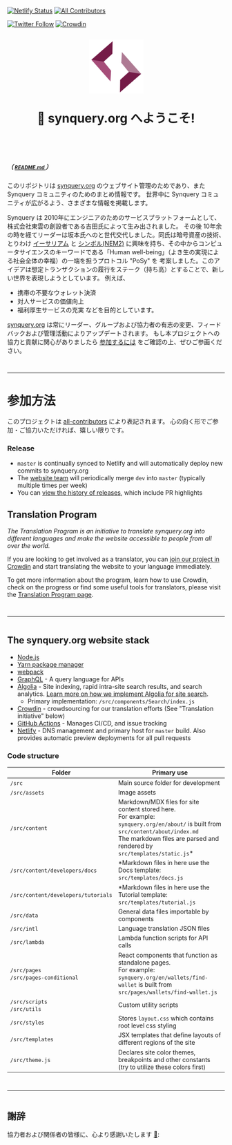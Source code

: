 [![Netlify Status](https://api.netlify.com/api/v1/badges/pedantic-mclean-9d4228/deploy-status)](https://app.netlify.com/sites/synquery/deploys)
[![All Contributors](https://img.shields.io/github/all-contributors/synquery/synquery-org-website?color=orange&style=flat-square)](#contributors-)
<!--[![Discord](https://img.shields.io/discord/714888181740339261?color=1C1CE1&label=synquery.org%20%7C%20Discord%20%F0%9F%91%8B%20&style=flat-square)](https://discord.gg/CetY6Y4)-->
[![Twitter Follow](https://img.shields.io/twitter/follow/synquery.svg?style=social)](https://twitter.com/synquery)
[![Crowdin](https://badges.crowdin.net/synquery-org/localized.svg)](https://crowdin.com/project/synquery-org)

<!--
  https://emojipedia.org/
-->
<h1 align="center" style="margin-top: 1em; margin-bottom: 3em;">
  <p><a href="https://synquery.org"><img alt="synquery logo" src="./xyn-transparent.png" alt="synquery.org" width="125"></a></p>
  <p>🥂 synquery.org へようこそ!</p>
</h1>
<h5>
  （ <a href="./README.md" style="font-size:80%;"> README.md </a> ）
</h5>

このリポジトリは [synquery.org](https://synquery.org) のウェブサイト管理のためであり、また Synquery コミュニティのためのまとめ情報です。
世界中に Synquery コミュニティが広がるよう、さまざまな情報を掲載します。

Synquery は 2010年にエンジニアのためのサービスプラットフォームとして、株式会社東雲の創設者である吉田氏によって生み出されました。
その後 10年余の時を経てリーダーは坂本氏へのと世代交代しました。同氏は暗号資産の技術、とりわけ [イーサリアム](https://synquery.org) と [シンボル(NEM2)](https://github.com/symbol) に興味を持ち、その中からコンピュータサイエンスのキーワードである「Human well-being」（よき生の実現による社会全体の幸福）の一端を担うプロトコル "PoSy" を
考案しました。このアイデアは想定トランザクションの履行をステーク（持ち高）とすることで、新しい世界を表現しようとしています。
例えば、
  - 携帯の不要なウォレット決済
  - 対人サービスの価値向上
  - 福利厚生サービスの充実
などを目的としています。

[synquery.org](https://synquery.org) は常にリーダー、グループおよび協力者の有志の変更、フィードバックおよび管理活動によりアップデートされます。
もし本プロジェクトへの協力と貢献に関心がありましたら [参加するには](https://synquery.org/en/contributing/) をご確認の上、ぜひご参画ください。 

<!--
## Looking for the Synquery blockchain's code?

If you're looking for the Synquery blockchain itself, there is no single repo. Instead, 
Synquery has multiple implementations of the protocol written in different programming languages 
for security and diversity. [Check out the different implementations](https://synquery.org/en/developers/docs/nodes-and-clients/#clients)
-->

<hr style="margin-top: 3em; margin-bottom: 3em;">

# 参加方法

このプロジェクトは [all-contributors](https://github.com/all-contributors/all-contributors) により表記されます。 
心の向く形でご参加・ご協力いただければ、嬉しい限りです。

<!--
## synquery.org の更新方法:

### (手順1) 課題や問題をご報告ください

- [new issue](https://github.com/synquery/synquery-org-website/issues/new/choose) を作成し、内容を入力ください。
- [Synquery Team が応答します](https://github.blog/2019-06-25-assign-issues-to-issue-commenters/).

### (手順2) 本リポジトリをフォーク(fork) してください。

- [フォークについての github のヘルプ](https://help.github.com/en/articles/fork-a-repo).

### Set up your local environment (optional)

If you're ready to contribute and create your PR, it will help to set up a local environment so you can see your changes.

1. [Set up your development environment](https://www.gatsbyjs.com/docs/tutorial/part-zero/)

2. Clone your fork

If this is your first time forking our repo, this is all you need to do for this step:

```
$ git clone git@github.com:[your_github_handle]/synquery-org-website.git && cd synquery-org-website
```

If you've already forked the repo, you'll want to ensure your fork is configured and that it's up to date. This will save you the headache of potential merge conflicts.

To [configure your fork](https://docs.github.com/en/github/collaborating-with-issues-and-pull-requests/configuring-a-remote-for-a-fork):

```
$ git remote add upstream https://github.com/synquery/synquery-org-website.git
```

To [sync your fork with the latest changes](https://docs.github.com/en/github/collaborating-with-issues-and-pull-requests/syncing-a-fork):

```
$ git checkout dev
$ git fetch upstream
$ git merge upstream/dev
```

3. Install dependencies

```
$ yarn
```

4. Add personal GitHub API token (free)

We recommend setting this up when running the project locally, as we use the GitHub API to fetch repository data for many projects & files.

> - [Follow these instructions](https://docs.github.com/en/github/authenticating-to-github/creating-a-personal-access-token) to create a personal GitHub API token
>   - When selecting scopes in step 8, leave everything unchecked (the data we fetch doesn't require any [scope](https://docs.github.com/en/developers/apps/scopes-for-oauth-apps#available-scopes))
> - In local repo root directory: Make a copy of `.env.example` and name it `.env`
> - Copy & paste your new GitHub API token into `.env`

```
// .env Example:
GATSBY_GITHUB_TOKEN_READ_ONLY=48f84de812090000demo00000000697cf6e6a059
```

5. Add Etherscan API token (free)

> - [Create an account](https://etherscan.io/) on Etherscan
> - Navigate to your Account Settings page
> - In the sidebar, click on 'API-KEYs' and add a new token
> - Copy & paste your Api-Key Token from Etherscan into `.env`

```
// .env Example:
ETHERSCAN_API_KEY=K6NUTARFJZJCIXHF1F1E1YGJZ8RQ29BE4U
```

6. Add DeFiPulse API token (free)

> - [Follow this guide](https://docs.defipulse.com/quick-start-guide) to create an account and get your DeFiPulse API token
> - Copy & paste your Active API Key from DeFiPulse into `.env`

```
// .env Example:
DEFI_PULSE_API_KEY=4953aaf7966dad9c129397e197a0630ed0594f66962dd5fb058972b250da
```

### Make awesome changes!

1. Create new branch for your changes

```
$ git checkout -b new_branch_name
```

2. Start developing!

```
$ yarn start
```

- Open this directory in your favorite text editor / IDE, and see your changes live by visiting `localhost:8000` from your browser
- Pro Tip: Explore scripts within `package.json` for more build options

3. Commit and prepare for pull request (PR). In your PR commit message, reference the issue it resolves (see [how to link a commit message to an issue using a keyword](https://docs.github.com/en/free-pro-team@latest/github/managing-your-work-on-github/linking-a-pull-request-to-an-issue#linking-a-pull-request-to-an-issue-using-a-keyword)).

```
$ git commit -m "brief description of changes [Fixes #1234]"
```

4. Push to your GitHub account

```
$ git push
```

### Local development with lambda functions

There may be times where you develop features that make external API requests to other services. For these we write lambda functions to obfuscate API keys. In order to test these locally, you will need to do the following:

1. Download a CORS enabling browser extension (ex: https://chrome.google.com/webstore/search/cors).
2. Enable CORS in the downloaded browser extension.
3. Add the relevant API key to the `.env` file.
4. After you have started your development server for synquery.org (above), start up a netlify lambda server using:

```
yarn start:lambda
```

5. Where you reference /.netlify functions for server calls, add a conditional to call localhost:9000 endpoints when not in the production environment.

### Submit your PR

- After your changes are committed to your GitHub fork, submit a pull request (PR) to the `dev` branch of the `synquery/synquery-org-website` repo
- In your PR description, reference the issue it resolves (see [linking a pull request to an issue using a keyword](https://docs.github.com/en/free-pro-team@latest/github/managing-your-work-on-github/linking-a-pull-request-to-an-issue#linking-a-pull-request-to-an-issue-using-a-keyword))
  - ex. `Updates out of date content [Fixes #1234]`
- Netlify (our hosting service) deploys all PRs to a publicly accessible preview URL, e.g.:
  ![Netlify deploy preview](./netlify-deploy-preview.png)
- _Confirm your Netlify preview deploy looks & functions as expected_
- Why not say hi and draw attention to your PR in [our discord server](https://discord.gg/CetY6Y4)?

### Wait for review

- The website team reviews every PR
- See [how decisions are made on content changes](https://synquery.org/en/contributing/#how-decisions-about-the-site-are-made)
- Acceptable PRs will be approved & merged into the `dev` branch
-->

### Release

- `master` is continually synced to Netlify and will automatically deploy new commits to synquery.org
- The [website team](https://synquery.org/en/contributing/#how-decisions-about-the-site-are-made) will periodically merge `dev` into `master` (typically multiple times per week)
- You can [view the history of releases](https://github.com/synquery/synquery-org-website/releases), which include PR highlights

## Translation Program

_The Translation Program is an initiative to translate synquery.org into different languages and make the website accessible to people from all over the world._

If you are looking to get involved as a translator, you can [join our project in Crowdin](https://crowdin.com/project/synquery-org/invite/) and start translating the website to your language immediately.

To get more information about the program, learn how to use Crowdin, check on the progress or find some useful tools for translators, please visit the [Translation Program page](https://synquery.org/en/contributing/translation-program/).

<hr style="margin-top: 3em; margin-bottom: 3em;">

## The synquery.org website stack

- [Node.js](https://nodejs.org/)
- [Yarn package manager](https://yarnpkg.com/cli/install)
- [webpack](https://webpack.js.org/)
- [GraphQL](https://graphql.org/) - A query language for APIs
- [Algolia](https://www.algolia.com/) - Site indexing, rapid intra-site search results, and search analytics. [Learn more on how we implement Algolia for site search](./docs/ALGOLIA_DOCSEARCH.md).
  - Primary implementation: `/src/components/Search/index.js`
- [Crowdin](https://crowdin.com/) - crowdsourcing for our translation efforts (See "Translation initiative" below)
- [GitHub Actions](https://github.com/features/actions) - Manages CI/CD, and issue tracking
- [Netlify](https://yarnpkg.com/cli/install) - DNS management and primary host for `master` build. Also provides automatic preview deployments for all pull requests

### Code structure

| Folder                                   | Primary use                                                                                                                                                                                                         |
| ---------------------------------------- | ------------------------------------------------------------------------------------------------------------------------------------------------------------------------------------------------------------------- |
| `/src`                                   | Main source folder for development                                                                                                                                                                                  |
| `/src/assets`                            | Image assets                                                                                                                                                                                                        |
| `/src/content`                           | Markdown/MDX files for site content stored here. <br>For example: `synquery.org/en/about/` is built from `src/content/about/index.md` <br>The markdown files are parsed and rendered by `src/templates/static.js`\* |
| `/src/content/developers/docs`           | \*Markdown files in here use the Docs template: `src/templates/docs.js`                                                                                                                                             |
| `/src/content/developers/tutorials`      | \*Markdown files in here use the Tutorial template: `src/templates/tutorial.js`                                                                                                                                     |
| `/src/data`                              | General data files importable by components                                                                                                                                                                         |
| `/src/intl`                              | Language translation JSON files                                                                                                                                                                                     |
| `/src/lambda`                            | Lambda function scripts for API calls                                                                                                                                                                               |
| `/src/pages`<br>`/src/pages-conditional` | React components that function as standalone pages. <br>For example: `synquery.org/en/wallets/find-wallet` is built from `src/pages/wallets/find-wallet.js`                                                        |
| `/src/scripts`<br>`/src/utils`           | Custom utility scripts                                                                                                                                                                                              |
| `/src/styles`                            | Stores `layout.css` which contains root level css styling                                                                                                                                                           |
| `/src/templates`                         | JSX templates that define layouts of different regions of the site                                                                                                                                                  |
| `/src/theme.js`                          | Declares site color themes, breakpoints and other constants (try to utilize these colors first)                                                                                                                     |

<!--
<hr style="margin-top: 3em; margin-bottom: 3em;">

## Website conventions / best practices

### ❗️ Translation initiative

_Please read carefully if adding or altering any written language content_

How to prepare your content for translation depends on whether you're working on a simple Markdown/MDX page or a React component page.

**- MDX pages (`/src/content/page/`)**

Markdown will be translated as whole pages of content, so no specific action is required. Simply create a new folder within `/src/content/` with the name of the page, then place index markdown file (ie. `index.md`) within new folder.

## Styling

- `src/theme.js` - Declares site color themes, breakpoints and other constants (try to utilize these colors first)
- We use [styled-components](https://styled-components.com/)

  - Tagged template literals are used to style custom components

  ```
  // Example of styling syntax using styled-components

  import styled from "styled-components"

  const GenericButton = styled.div`
    width: 200px;
    height: 50px;
  `
  const PrimaryButton = styled(GenericButton)`
    background: blue;
  `
  const SecondaryButton = styled(GenericButton)`
    background: red;
  `

  // These are each components, capitalized by convention, and can be used within JSX code
  // ie: <PrimaryButton>Text</PrimaryButton>
  ```

  - Recommended VS Code Plugin: `vscode-styled-components` <br>To install: Open VS Code > `Ctrl+P` / `Cmd+P` > Run: <br>`ext install vscode-styled-components`

- Values from `src/theme.js` are automatically passed as a prop object to styled components

  ```
  // Example of theme.js usage

  import styled from "styled-components"

  const Container = styled.div`
    background: ${(props) => props.theme.colors.background};
    @media (max-width: ${(props) => props.theme.breakpoints.s}) {
      font-size: #{(props) => props.theme.fontSized.s};
    }
  `
  ```

- [Framer Motion](https://www.framer.com/motion/) - An open source and production-ready motion library for React on the web, used for our animated designs
- **Emojis**: We use [Twemoji](https://twemoji.twitter.com/), an open-source emoji set created by Twitter. These are hosted by us, and used to provide a consistent experience across operating systems.

```
// Example of emoji use
import Emoji from "./Emoji"

// Within JSX:
<Emoji text=":star:" size={1} /> // sized in `em`
```

## Image loading and API calls using GraphQL

- [Gatsby + GraphQL](https://www.gatsbyjs.com/docs/graphql/) used for loading of images and preferred for API calls (in lieu of REST, if possible/practical). Utilizes static page queries that run at build time, not at run time, optimizing performance.
- Image loading example:

```
import { graphql } from "gatsby"

export const query = graphql`
  query {
    hero: file(relativePath: { eq: "developers-eth-blocks.png" }) {
      childImageSharp {
        fluid(maxWidth: 800) {
          ...GatsbyImageSharpFluid
        }
      }
    }
  }
`
// These query results get passed as an object `props.data` to your component
```

- API call example:

```
import { graphql } from "gatsby"

export const repoInfo = graphql`
  fragment repoInfo on GitHub_Repository {
    stargazerCount
    languages(orderBy: { field: SIZE, direction: DESC }, first: 2) {
      nodes {
        name
      }
    }
    url
  }
`
export const query = graphql`
  query {
    hardhatGitHub: github {
      repository(owner: "nomiclabs", name: "hardhat") {
        ...repoInfo
      }
    }
  }
`
// These query results get passed as an object `props.data` to your component
```

<hr style="margin-top: 3em; margin-bottom: 3em;">
-->

<!--
![POAP Logo](src/assets/poap-logo.svg)

## Claim your POAP!

### What is POAP?

> The Proof of Attendance Protocol is a dapp that distributes badges in the form of ERC-721 tokens to prove you participated in an event. [More on POAPs](https://www.poap.xyz/).

### synquery.org 2021 Contributor POAP

- If you have committed any changes in 2021 so far that were merged into our repo, you have a POAP waiting!
- This includes our dedicated translators on Crowdin

  [![Discord](https://img.shields.io/discord/714888181740339261?color=1C1CE1&label=Claim%20Your%20POAP!%20%7C%20Discord%20%F0%9F%91%8B%20&style=flat)](https://discord.gg/CetY6Y4)

- 👆 To claim your Contributor POAP, join our Discord server and paste a link to your contribution in the #poaps-🏆 channel

- A member of our team will verify the request and DM you with a personalized link to claim your own freshly minted POAP collectible!

- To help with verification we request GitHub contributors connect their GitHub account with their Discord account (Discord > Settings > Connections > GitHub). Crowdin contributors will be verified directly through Crowdin by our team.

- If you haven't contributed yet and would like to earn a POAP to show your loyalty to the Synquery space, head over to the [issues](https://github.com/synquery/synquery-org-website/issues/) tab to get started!
-->

<hr style="margin-top: 3em; margin-bottom: 3em;">

## 謝辞

協力者および関係者の皆様に、心より感謝いたします [👏](https://allcontributors.org/docs/en/emoji-key):

<!-- ALL-CONTRIBUTORS-LIST:START - Do not remove or modify this section -->
<!-- prettier-ignore-start -->
<!-- markdownlint-disable -->
<!--
<table>
  <tr>
    <td align="center"><a href="https://bio.link/saksham"><img src="https://avatars.githubusercontent.com/u/64558515?v=4?s=100" width="100px;" alt=""/><br /><sub><b>SA KSH AM </b></sub></a><br /><a href="#content-sakshamgurbhele" title="Content">🖋</a></td>
    <td align="center"><a href="https://github.com/RedWolf4845"><img src="https://avatars.githubusercontent.com/u/93679609?v=4?s=100" width="100px;" alt=""/><br /><sub><b>Samrat</b></sub></a><br /><a href="#content-RedWolf4845" title="Content">🖋</a></td>
    <td align="center"><a href="http://justinshaw.eth"><img src="https://avatars.githubusercontent.com/u/46334750?v=4?s=100" width="100px;" alt=""/><br /><sub><b>Justin Shaw</b></sub></a><br /><a href="#content-notjustinshaw" title="Content">🖋</a></td>
    <td align="center"><a href="https://meow.page"><img src="https://avatars.githubusercontent.com/u/14239840?v=4?s=100" width="100px;" alt=""/><br /><sub><b>meoww-bot</b></sub></a><br /><a href="https://github.com/synquery/synquery-org-website/commits?author=meoww-bot" title="Documentation">📖</a></td>
    <td align="center"><a href="http://moonsdontburn.design"><img src="https://avatars.githubusercontent.com/u/43276017?v=4?s=100" width="100px;" alt=""/><br /><sub><b>Philip Vu</b></sub></a><br /><a href="https://github.com/synquery/synquery-org-website/commits?author=GhostWalker562" title="Documentation">📖</a></td>
    <td align="center"><a href="http://connerjensen.com"><img src="https://avatars.githubusercontent.com/u/29151695?v=4?s=100" width="100px;" alt=""/><br /><sub><b>Conner Jensen</b></sub></a><br /><a href="https://github.com/synquery/synquery-org-website/commits?author=connerj70" title="Documentation">📖</a></td>
    <td align="center"><a href="https://jhaymesdev.web.app/"><img src="https://avatars.githubusercontent.com/u/69610160?v=4?s=100" width="100px;" alt=""/><br /><sub><b>Jhaymes</b></sub></a><br /><a href="#ideas-jhaymesdev" title="Ideas, Planning, & Feedback">🤔</a></td>
  </tr>
</table>
-->
<!-- markdownlint-restore -->
<!-- prettier-ignore-end -->

<!-- ALL-CONTRIBUTORS-LIST:END -->


<!--
### Join our Discord server

We have a space to discuss all things synquery.org – share your ideas or just say hi over [on Discord](https://discord.gg/CetY6Y4).
-->